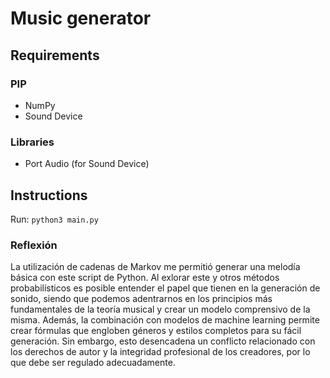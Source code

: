 # Music generator
## Requirements
### PIP
- NumPy
- Sound Device
### Libraries
- Port Audio (for Sound Device)
## Instructions
Run: ```python3 main.py```

### Reflexión
La utilización de cadenas de Markov me permitió generar una melodía básica con este script de Python. Al exlorar este y otros métodos probabilísticos es posible entender el papel que tienen en la generación de sonido, siendo que podemos adentrarnos en los principios más fundamentales de la teoría musical y crear un modelo comprensivo de la misma. Además, la combinación con modelos de machine learning permite crear fórmulas que engloben géneros y estilos completos para su fácil generación. Sin embargo, esto desencadena un conflicto relacionado con los derechos de autor y la integridad profesional de los creadores, por lo que debe ser regulado adecuadamente.